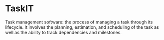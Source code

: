 # TaskIT
 Task management software: the process of managing a task through its lifecycle. It involves the planning, estimation, and scheduling of the task as well as the ability to track dependencies and milestones.
